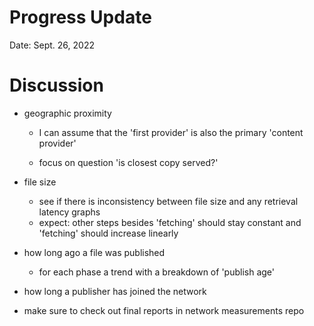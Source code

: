 # Progress Update

Date: Sept. 26, 2022

# Discussion

* geographic proximity

  * I can assume that the 'first provider' is also the primary 'content provider'

  * focus on question 'is closest copy served?'

* file size
  * see if  there is inconsistency between file size and any retrieval latency graphs
  * expect: other steps besides 'fetching' should stay constant and 'fetching' should increase linearly

* how long ago a file was published

  * for each phase a trend with a breakdown of 'publish age'

* how long a publisher has joined the network

* make sure to check out final reports in network measurements repo
